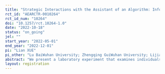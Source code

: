 ```yaml
---
title: "Strategic Interactions with the Assistant of an Algorithm: Information Acquisition Treatment"
rct_id: "AEARCTR-0010264"
rct_id_num: "10264"
doi: "10.1257/rct.10264-1.0"
date: "2022-10-18"
status: "on_going"
jel: ""
start_year: "2022-05-01"
end_year: "2022-12-01"
pi: "Lian XUE"
pi_other: "Lu BaiWuhan University; Zhengqing GuiWuhan University; Lijia WeiWuhan University"
abstract: "We present a laboratory experiment that examines individuals’ willingness to take advice from algorithms provided by artificial intelligence (AI). We explored two distinguished channels behind the algorithm, the data and the mechanism. In this additional experiment, we will examine individual willingness to pay for the algorithm advice using a within-subject information acquisition treatment design. We will also compare welfare effects, in terms of subject payoff, with regard to information provision and acquisition. The benchmark for comparison where no information is available is borrowed from a previously conducted RCT which we also pre-registered on this website."
layout: registration
---
```


